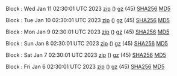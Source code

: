 Block : Wed Jan 11 02:30:01 UTC 2023 [zip](https://files.01coin.io/mainnet/2023-01-11/bootstrap.dat.zip) () [gz](https://files.01coin.io/mainnet/2023-01-11/bootstrap.dat.tar.gz) (45) [SHA256](https://files.01coin.io/mainnet/2023-01-11/sha256.txt) [MD5](https://files.01coin.io/mainnet/2023-01-11/md5.txt)

Block : Tue Jan 10 02:30:01 UTC 2023 [zip](https://files.01coin.io/mainnet/2023-01-10/bootstrap.dat.zip) () [gz](https://files.01coin.io/mainnet/2023-01-10/bootstrap.dat.tar.gz) (45) [SHA256](https://files.01coin.io/mainnet/2023-01-10/sha256.txt) [MD5](https://files.01coin.io/mainnet/2023-01-10/md5.txt)

Block : Mon Jan  9 02:30:01 UTC 2023 [zip](https://files.01coin.io/mainnet/2023-01-09/bootstrap.dat.zip) () [gz](https://files.01coin.io/mainnet/2023-01-09/bootstrap.dat.tar.gz) (45) [SHA256](https://files.01coin.io/mainnet/2023-01-09/sha256.txt) [MD5](https://files.01coin.io/mainnet/2023-01-09/md5.txt)

Block : Sun Jan  8 02:30:01 UTC 2023 [zip](https://files.01coin.io/mainnet/2023-01-08/bootstrap.dat.zip) () [gz](https://files.01coin.io/mainnet/2023-01-08/bootstrap.dat.tar.gz) (45) [SHA256](https://files.01coin.io/mainnet/2023-01-08/sha256.txt) [MD5](https://files.01coin.io/mainnet/2023-01-08/md5.txt)

Block : Sat Jan  7 02:30:01 UTC 2023 [zip](https://files.01coin.io/mainnet/2023-01-07/bootstrap.dat.zip) () [gz](https://files.01coin.io/mainnet/2023-01-07/bootstrap.dat.tar.gz) (45) [SHA256](https://files.01coin.io/mainnet/2023-01-07/sha256.txt) [MD5](https://files.01coin.io/mainnet/2023-01-07/md5.txt)

Block : Fri Jan  6 02:30:01 UTC 2023 [zip](https://files.01coin.io/mainnet/2023-01-06/bootstrap.dat.zip) () [gz](https://files.01coin.io/mainnet/2023-01-06/bootstrap.dat.tar.gz) (45) [SHA256](https://files.01coin.io/mainnet/2023-01-06/sha256.txt) [MD5](https://files.01coin.io/mainnet/2023-01-06/md5.txt)
